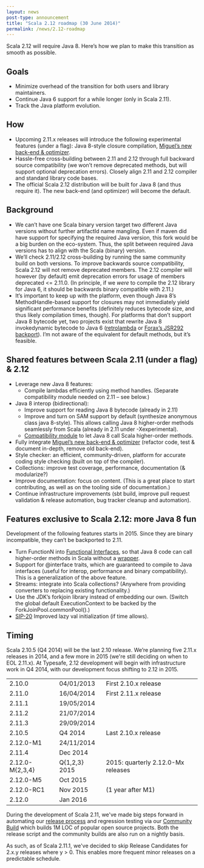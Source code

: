 ```yaml
---
layout: news
post-type: announcement
title: "Scala 2.12 roadmap (30 June 2014)"
permalink: /news/2.12-roadmap
---
```

Scala 2.12 will require Java 8. 
Here’s how we plan to make this transition as smooth as possible.


## Goals
* Minimize overhead of the transition for both users and library maintainers.
* Continue Java 6 support for a while longer (only in Scala 2.11).
* Track the Java platform evolution.


## How
* Upcoming 2.11.x releases will introduce the following experimental features (under a flag): Java 8-style closure compilation, [Miguel’s new back-end & optimizer](http://magarciaepfl.github.io/scala/).
* Hassle-free cross-building between 2.11 and 2.12 through full backward source compatibility (we won’t remove deprecated methods, but will support optional deprecation errors). Closely align 2.11 and 2.12 compiler and standard library code bases.
* The official Scala 2.12 distribution will be built for Java 8 (and thus require it). The new back-end (and optimizer) will become the default.


## Background
* We can’t have one Scala binary version target two different Java versions without further artifactId name mangling. Even if maven did have support for specifying the required Java version, this fork would be a big burden on the eco-system. Thus, the split between required Java versions has to align with the Scala (binary) version.
* We’ll check 2.11/2.12 cross-building by running the same community build on both versions. To improve backwards source compatibility, Scala 2.12 will not remove deprecated members. The 2.12 compiler will however (by default) emit deprecation errors for usage of members deprecated <= 2.11.0. (In principle, if we *were* to compile the 2.12 library for Java 6, it should be backwards binary compatible with 2.11.)
* It’s important to keep up with the platform, even though Java 8’s MethodHandle-based support for closures may not immediately yield significant performance benefits (definitely reduces bytecode size, and thus likely compilation times, though). For platforms that don’t support Java 8 bytecode yet, two projects exist that rewrite Java 8 invokedynamic bytecode to Java 6 ([retrolambda](https://github.com/orfjackal/retrolambda) or [Forax’s JSR292 backport](https://code.google.com/p/jvm-language-runtime/source/browse/trunk/invokedynamic-backport/src/jsr292/weaver/opt/OptimizerWeaver.java?r=254)). I’m not aware of the equivalent for default methods, but it’s feasible.


## Shared features between Scala 2.11 (under a flag) & 2.12
* Leverage new Java 8 features:
  * Compile lambdas efficiently using method handles. (Separate compatibility module needed on 2.11 – see below.)
* Java 8 interop (bidirectional):
  * Improve support for reading Java 8 bytecode (already in 2.11)
  * Improve and turn on SAM support by default (synthesize anonymous class java 8-style). This allows calling Java 8 higher-order methods seamlessly from Scala (already in 2.11 under -Xexperimental).
  * [Compatibility module](https://github.com/typesafehub/scala-java8-fun) to let Java 8 call Scala higher-order methods.
* Fully integrate [Miguel’s new back-end & optimizer](http://magarciaepfl.github.io/scala/) (refactor code, test & document in-depth, remove old back-end).
* Style checker: an efficient, community-driven, platform for accurate coding style checking (built on top of the compiler).
* Collections: improve test coverage, performance, documentation (& modularize?)
* Improve documentation: focus on content. (This is a great place to start contributing, as well as on the tooling side of documentation.)
* Continue infrastructure improvements (sbt build, improve pull request validation & release automation, bug tracker cleanup and automation).


## Features exclusive to Scala 2.12: more Java 8 fun
Development of the following features starts in 2015. Since they are binary incompatible, they can’t be backported to 2.11.

* Turn FunctionN into [Functional Interfaces](http://docs.oracle.com/javase/8/docs/api/java/lang/FunctionalInterface.html), so that Java 8 code can call higher-order methods in Scala without a [wrapper](https://github.com/typesafehub/scala-java8-fun).
* Support for @interface traits, which are guaranteed to compile to Java interfaces (useful for interop, performance and binary compatibility). This is a generalization of the above feature.
* Streams: integrate into Scala collections? (Anywhere from providing converters to replacing existing functionality.)
* Use the JDK’s forkjoin library instead of embedding our own. (Switch the global default ExecutionContext to be backed by the ForkJoinPool.commonPool().)
* [SIP-20](http://docs.scala-lang.org/sips/pending/improved-lazy-val-initialization.html) Improved lazy val initialization (if time allows).

## Timing
Scala 2.10.5 (Q4 2014) will be the last 2.10 release. We’re planning five 2.11.x releases in 2014, and a few more in 2015 (we're still deciding on when to EOL 2.11.x). At Typesafe, 2.12 development will begin with infrastructure work in Q4 2014, with our development focus shifting to 2.12 in 2015.

|                 |                |                                    |
|-----------------|----------------|------------------------------------|
| 2.10.0          | 04/01/2013     | First 2.10.x release               |
| 2.11.0          | 16/04/2014     | First 2.11.x release               |
| 2.11.1          | 19/05/2014     |                                    |
| 2.11.2          | 21/07/2014     |                                    |
| 2.11.3          | 29/09/2014     |                                    |
| 2.10.5          | Q4 2014        | Last 2.10.x release                |
| 2.12.0-M1       | 24/11/2014     |                                    |
| 2.11.4          | Dec 2014       |                                    |
| 2.12.0-M{2,3,4} | Q{1,2,3} 2015  | 2015: quarterly 2.12.0-Mx releases |
| 2.12.0-M5       | Oct 2015       |                                    |
| 2.12.0-RC1      | Nov 2015       | (1 year after M1)                  |
| 2.12.0          | Jan 2016       |                                    |

During the development of Scala 2.11, we've made big steps forward in automating our [release process](https://scala-webapps.epfl.ch/jenkins/view/scala-release-2.11.x/job/scala-release-2.11.x/) and regression testing via our [Community Build](https://jenkins-dbuild.typesafe.com:8499/view/Shared/) which builds 1M LOC of popular open source projects. Both the release script and the community builds are also run on a nightly basis.

As such, as of Scala 2.11.1, we've decided to skip Release Candidates for 2.x.y releases where y > 0. This enables more frequent minor releases on a predictable schedule.

